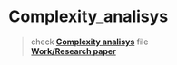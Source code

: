 # Complexity_analisys
> check [__Complexity analisys__](Complexity_analisys.ipynb) file  
[**Work/Research paper**](final_report.docx)  
